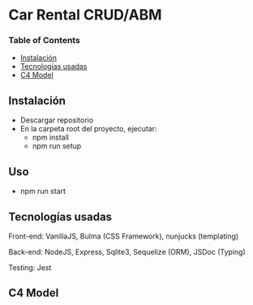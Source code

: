 # Car Rental CRUD/ABM

### Table of Contents
- [Instalación](#instalaci-n)
- [Tecnologías usadas](#tecnolog-as-usadas)
- [C4 Model](#c4-model)

## Instalación
- Descargar repositorio
- En la carpeta root del proyecto, ejecutar:
   * npm install
   * npm run setup

## Uso
- npm run start

## Tecnologías usadas

Front-end: VanillaJS, Bulma (CSS Framework), nunjucks (templating)

Back-end: NodeJS, Express, Sqlite3, Sequelize (ORM), JSDoc (Typing)

Testing: Jest

## C4 Model
